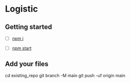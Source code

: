 # Logistic

## Getting started

- [ ] [npm i ]()
- [ ] [npm start ]()


## Add your files

cd existing_repo
git branch -M main
git push -uf origin main
```

